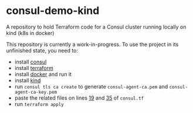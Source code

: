 # consul-demo-kind
A repository to hold Terraform code for a Consul cluster running locally on kind (k8s in docker)

This repository is currently a work-in-progress. To use the project in its unfinished state, you need to:

- install [consul](https://www.consul.io/)
- install [terraform](https://www.terraform.io/)
- install [docker](https://www.docker.com/) and run it
- install [kind](https://kind.sigs.k8s.io/)
- run `consul tls ca create` to generate `consul-agent-ca.pem` and `consul-agent-ca-key.pem`
- paste the related files on lines [19](https://github.com/krastin/consul-demo-kind/blob/2b01c7e3e4a401415d17981ca5af81e8443da580/consul.tf#L19) and [35](https://github.com/krastin/consul-demo-kind/blob/2b01c7e3e4a401415d17981ca5af81e8443da580/consul.tf#L35) of `consul.tf`
- run `terraform apply`
